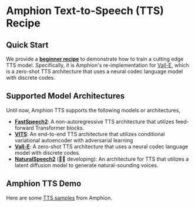
# Amphion Text-to-Speech (TTS) Recipe

## Quick Start

We provide a **[beginner recipe](VALLE/)** to demonstrate how to train a cutting edge TTS model. Specifically, it is Amphion's re-implementation for [Vall-E](https://arxiv.org/abs/2301.02111), which is a zero-shot TTS architecture that uses a neural codec language model with discrete codes.

## Supported Model Architectures

Until now, Amphion TTS supports the following models or architectures,
- **[FastSpeech2](FastSpeech2)**: A non-autoregressive TTS architecture that utilizes feed-forward Transformer blocks.
- **[VITS](VITS)**: An end-to-end TTS architecture that utilizes conditional variational autoencoder with adversarial learning
- **[Vall-E](VALLE)**: A zero-shot TTS architecture that uses a neural codec language model with discrete codes.
- **[NaturalSpeech2](NaturalSpeech2)** (👨‍💻 developing): An architecture for TTS that utilizes a latent diffusion model to generate natural-sounding voices.

## Amphion TTS Demo
Here are some [TTS samples](https://openhlt.github.io/Amphion_TTS_Demo/) from Amphion.
